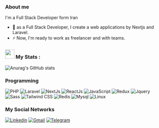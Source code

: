 ### About me

I'm a Full Stack Developer form Iran

- 🔭 as a Full Stack Developer, I create a web applications by Nextjs and Laravel.
- ⚡ Now, I'm ready to work as freelancer and with teams.

### <img src="https://media.giphy.com/media/WUlplcMpOCEmTGBtBW/giphy.gif" width="30"> My Stats :

![Anurag's GitHub stats](https://github-readme-stats.vercel.app/api?username=mhmd-bagha&show_icons=true&bg_color=000&title_color=FDC435&border_color=FDC435&icon_color=FDC435&text_color=fff)

### Programming

![PHP](https://img.shields.io/badge/PHP-777BB4?logo=PHP&logoColor=white&style=for-the-badge)
![Laravel](https://img.shields.io/badge/Laravel-F22B1E?logo=Laravel&logoColor=white&style=for-the-badge)
![NextJs](https://img.shields.io/badge/Next-000000?logo=Nextjs&logoColor=white&style=for-the-badge)
![ReactJs](https://img.shields.io/badge/React-61DAFB?logo=React&logoColor=black&style=for-the-badge)
![JavaScript](https://img.shields.io/badge/JavaScript-F7DF1E?logo=JavaScript&logoColor=black&style=for-the-badge)
![Redux](https://img.shields.io/badge/Redux-7147b2?logo=Redux&logoColor=white&style=for-the-badge)
![Jquery](https://img.shields.io/badge/Jquery-1C2C38?logo=Jquery&logoColor=blue&style=for-the-badge)
![Sass](https://img.shields.io/badge/Sass-272A32?logo=Sass&logoColor=pink&style=for-the-badge)
![Tailwind CSS](https://img.shields.io/badge/Tailwind&nbsp;CSS-06B6D4?logo=TailwindCSS&logoColor=white&style=for-the-badge)
![Redis](https://img.shields.io/badge/Redis-272A32?logo=Redis&logoColor=red&style=for-the-badge)
![Mysql](https://img.shields.io/badge/Mysql-417399?logo=Mysql&logoColor=white&style=for-the-badge)
![Linux](https://img.shields.io/badge/Linux-4C2DA9?logo=Linux&logoColor=white&style=for-the-badge)

### My Social Networks

[![Linkedin](https://img.shields.io/badge/LinkedIn-0A66C2?logo=Linkedin&logoColor=white&style=for-the-badge)](https://www.linkedin.com/in/ebrahimi-bagha)
[![Gmail](https://img.shields.io/badge/Gmail-EA4335?logo=Gmail&logoColor=white&style=for-the-badge)](mailto:mabrahimibagha@gmail.com)
[![Telegram](https://img.shields.io/badge/Telegram-229ED9?logo=Telegram&logoColor=white&style=for-the-badge)](https://t.me/mhmddev2021)
